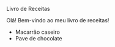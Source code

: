 Livro de Receitas 

Olá! Bem-vindo ao meu livro de receitas!
 
 * Macarrão caseiro 
 * Pave de chocolate

